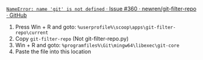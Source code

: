 [`NameError: name 'git' is not defined` · Issue #360 · newren/git-filter-repo · GitHub](https://github.com/newren/git-filter-repo/issues/360)

1.  Press Win + R and goto: `%userprofile%\scoop\apps\git-filter-repo\current`
2.  Copy `git-filter-repo` (Not git-filter-repo.py)
3.  Win + R and goto: `%programfiles%\Git\mingw64\libexec\git-core`
4.  Paste the file into this location